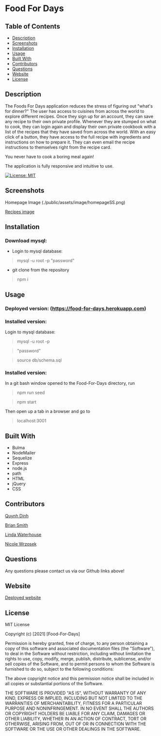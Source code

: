 # Food For Days

## Table of Contents
* [Description](#description)
* [Screenshots](#screenshots)
* [Installation](#installation)
* [Usage](#usage)
* [Built With](#built-with)
* [Contributors](#contributors)
* [Questions](#questions)
* [Website](#website)
* [License](#license)


## Description

The Foods For Days application reduces the stress of figuring out "what's for dinner?" The user has access to cuisines from across the world to explore different recipes.  Once they sign up for an account, they can save any recipe to their own private profile.  Whenever they are stumped on what to cook, they can login again and display their own private cookbook with a list of the recipes that they have saved from across the world.  With an easy click of a button, they have access to the full recipe with ingredients and instructions on how to prepare it.  They can even email the recipe instructions to themselves right from the recipe card.

You never have to cook a boring meal again!

The application is fully responsive and intuitive to use. 

[![License: MIT](https://img.shields.io/badge/License-MIT-yellow.svg)](https://opensource.org/licenses/MIT)

## Screenshots

Homepage Image
(./public/assets/image/homepageSS.png)


[Recipes image](./public/assets/image/recipeSS.png)


## Installation

### Download mysql:
* Login to mysql database:
> mysql -u root -p
> "password"

* git clone from the repository
> npm i 



## Usage

### Deployed version: (https://food-for-days.herokuapp.com)


### Installed version:

Login to mysql database:
> mysql -u root -p

> "password"

> source db/schema.sql

### Installed version:
In a git bash window opened to the Food-For-Days directory, run
> npm run seed

> npm start

Then open up a tab in a browser and go to 
>localhost:3001

## Built With

* Bulma
* NodeMailer
* Sequelize
* Express
* node.js
* path
* HTML
* jQuery
* CSS



## Contributors

[Quynh Dinh](https://github.com/quynhndinh)

[Brian Smith](https://github.com/bjtsmith23)

[Linda Waterhouse](https://github.com/llwaterhouse)

[Nicole Wrzosek](https://github.com/NicoleWrz)

## Questions

Any questions please contact us via our Github links above!



## Website

[Deployed website](https://food-for-days.herokuapp.com/)

## License

MIT License

Copyright (c) [2021] [Food-For-Days]

Permission is hereby granted, free of charge, to any person obtaining a copy
of this software and associated documentation files (the "Software"), to deal
in the Software without restriction, including without limitation the rights
to use, copy, modify, merge, publish, distribute, sublicense, and/or sell
copies of the Software, and to permit persons to whom the Software is
furnished to do so, subject to the following conditions:

The above copyright notice and this permission notice shall be included in all
copies or substantial portions of the Software.

THE SOFTWARE IS PROVIDED "AS IS", WITHOUT WARRANTY OF ANY KIND, EXPRESS OR
IMPLIED, INCLUDING BUT NOT LIMITED TO THE WARRANTIES OF MERCHANTABILITY,
FITNESS FOR A PARTICULAR PURPOSE AND NONINFRINGEMENT. IN NO EVENT SHALL THE
AUTHORS OR COPYRIGHT HOLDERS BE LIABLE FOR ANY CLAIM, DAMAGES OR OTHER
LIABILITY, WHETHER IN AN ACTION OF CONTRACT, TORT OR OTHERWISE, ARISING FROM,
OUT OF OR IN CONNECTION WITH THE SOFTWARE OR THE USE OR OTHER DEALINGS IN THE
SOFTWARE.


